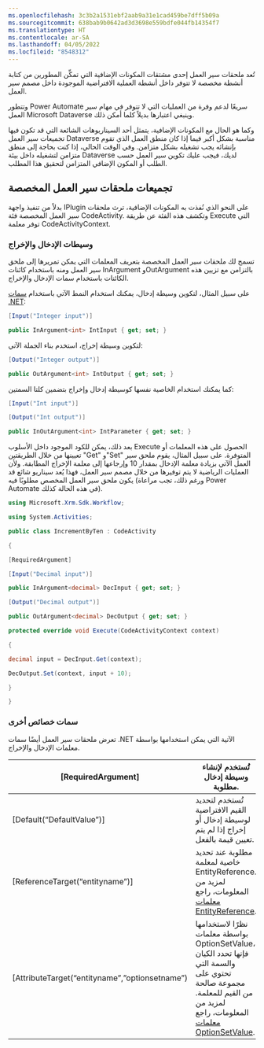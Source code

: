 ```yaml
---
ms.openlocfilehash: 3c3b2a1531ebf2aab9a31e1cad459be7dff5b09a
ms.sourcegitcommit: 638bab9b0642ad3d3698e559bdfe044fb14354f7
ms.translationtype: HT
ms.contentlocale: ar-SA
ms.lasthandoff: 04/05/2022
ms.locfileid: "8548312"
---
```

تُعد ملحقات سير العمل إحدى مشتقات المكونات الإضافية التي تمكِّن المطورين من كتابة أنشطة مخصصة لا تتوفر داخل أنشطة العملية الافتراضية الموجودة داخل مصمم سير العمل. 

وتتطور Power Automate سريعًا لدعم وفرة من العمليات التي لا تتوفر في مهام سير العمل Microsoft Dataverse وينبغي اعتبارها بديلاً كلما أمكن ذلك. 

وكما هو الحال مع المكونات الإضافية، يتمثل أحد السيناريوهات الشائعة التي قد تكون فيها تجميعات سير العمل Dataverse مناسبة بشكل أكبر فيما إذا كان منطق العمل الذي تقوم بإنشائه يجب تشغيله بشكل متزامن. وفي الوقت الحالي، إذا كنت بحاجة إلى منطق متزامن لتشغيله داخل بيئة Dataverse لديك، فيجب عليك تكوين سير العمل حسب الطلب أو المكون الإضافي المتزامن لتحقيق هذا المطلب. 

## <a name="custom-workflow-extension-assemblies"></a>تجميعات ملحقات سير العمل المخصصة

بدلاً من تنفيذ واجهة IPlugin على النحو الذي نُفذت به المكونات الإضافية، ترث ملحقات سير العمل المخصصة فئة CodeActivity. وتكشف هذه الفئة عن طريقة Execute التي توفر معلمة CodeActivityContext.

### <a name="input-and-output-arguments"></a>وسيطات الإدخال والإخراج

تسمح لك ملحقات سير العمل المخصصة بتعريف المعلمات التي يمكن تمريرها إلى ملحق سير العمل ومنه باستخدام كائنات InArgument وOutArgument بالتزامن مع تزيين هذه الكائنات باستخدام سمات الإدخال والإخراج.

على سبيل المثال، لتكوين وسيطة إدخال، يمكنك استخدام النمط الآتي باستخدام [سمات ‎.NET](/dotnet/standard/attributes/index/?azure-portal=true):

```csharp
[Input("Integer input")]

public InArgument<int> IntInput { get; set; }
```

لتكوين وسيطة إخراج، استخدم بناء الجملة الآتي:

```csharp
[Output("Integer output")]

public OutArgument<int> IntOutput { get; set; }
```

كما يمكنك استخدام الخاصية نفسها كوسيطة إدخال وإخراج بتضمين كلتا السمتين:

```csharp
[Input("Int input")]

[Output("Int output")]

public InOutArgument<int> IntParameter { get; set; }
```

بعد ذلك، يمكن للكود الموجود داخل الأسلوب Execute الحصول على هذه المعلمات أو تعيينها من خلال الطريقتين "Get" و"Set" المتوفرة. على سبيل المثال، يقوم ملحق سير العمل الآتي بزيادة معلمة الإدخال بمقدار 10 وإرجاعها إلى معلمة الإخراج المطابقة. ولأن العمليات الرياضية لا يتم توفيرها من خلال مصمم سير العمل، فهذا يُعد سيناريو شائع قد يكون ملحق سير العمل المخصص مطلوبًا فيه (ورغم ذلك، تجب مراعاة Power Automate في هذه الحالة كذلك).

```csharp
using Microsoft.Xrm.Sdk.Workflow;

using System.Activities;

public class IncrementByTen : CodeActivity

{

[RequiredArgument]

[Input("Decimal input")]

public InArgument<decimal> DecInput { get; set; }

[Output("Decimal output")]

public OutArgument<decimal> DecOutput { get; set; }

protected override void Execute(CodeActivityContext context)

{

decimal input = DecInput.Get(context);

DecOutput.Set(context, input + 10);

}

}
```

### <a name="other-property-attributes"></a>سمات خصائص أخرى

تعرض ملحقات سير العمل أيضًا سمات ‎.NET الآتية التي يمكن استخدامها بواسطة معلمات الإدخال والإخراج.

| [RequiredArgument]                             | تُستخدم لإنشاء وسيطة إدخال مطلوبة.                                                                                                                                         |
|------------------------------------------------|---------------------------------------------------------------------------------------------------------------------------------------------------------------------------------|
| [Default(“DefaultValue”)]                      | تُستخدم لتحديد القيم الافتراضية لوسيطة إدخال أو إخراج إذا لم يتم تعيين قيمة بالفعل.                                                                         |
| [ReferenceTarget(“entityname”)]                | مطلوبة عند تحديد خاصية لمعلمة EntityReference. لمزيد من المعلومات، راجع [معلمات EntityReference](/power-apps/developer/common-data-service/workflow/workflow-extensions#entityreference-parameters).                                                        |
| [AttributeTarget(“entityname”,”optionsetname”) | نظرًا لاستخدامها بواسطة معلمات OptionSetValue، فإنها تحدد الكيان والسمة التي تحتوي على مجموعة صالحة من القيم للمعلمة. لمزيد من المعلومات، راجع [معلمات OptionSetValue](/power-apps/developer/common-data-service/workflow/workflow-extensions#optionsetvalue-parameters). |
 
